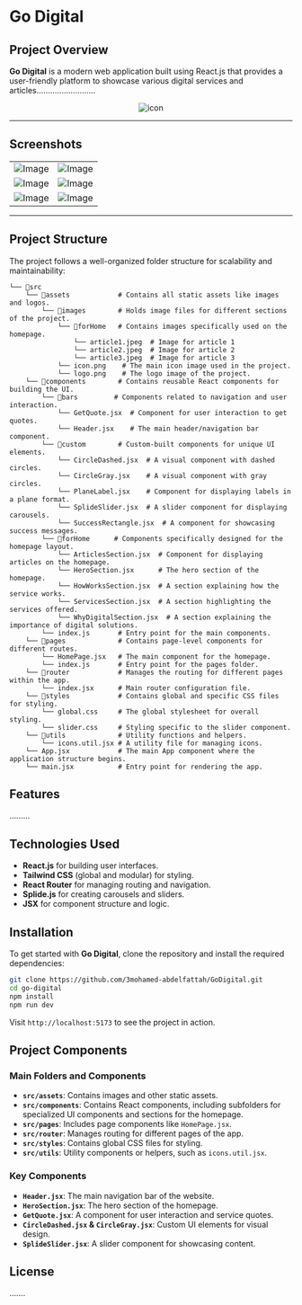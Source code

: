 # Go Digital

## Project Overview

**Go Digital** is a modern web application built using React.js that provides a user-friendly platform to showcase various digital services and articles..........................

<div align='center' width='150px'>
  
  ![icon](https://github.com/user-attachments/assets/60bda9f2-6e73-45fe-98dc-04f861ff8d68)
</div>

---

## Screenshots

 <table align="center">
  <tr align='center'>
    <td><img src="https://github.com/user-attachments/assets/818dbd5d-3f5a-4977-bd3f-ed2f385d0d4b" alt="Image" /></td>
    <td><img src="https://github.com/user-attachments/assets/56e936bc-60eb-43e2-bc74-611aa37034a7" alt="Image" /></td>
  </tr>
  <tr align='center'>
    <td><img src="https://github.com/user-attachments/assets/c5e877cd-f432-40dc-86e8-23b36151c408" alt="Image" /></td>
    <td><img src="https://github.com/user-attachments/assets/9bbdad66-9967-489d-9ac0-8dc35d3ad6f2" alt="Image" /></td>
  </tr>
  <tr align='center'>
    <td><img src="https://github.com/user-attachments/assets/0578a44e-f131-4c03-8da0-179fe45ffaac" alt="Image" /></td>
    <td><img src="https://github.com/user-attachments/assets/55941e61-48ea-4083-8500-43f57189f00c" alt="Image" /></td>
  </tr>
</table>

---

## Project Structure

The project follows a well-organized folder structure for scalability and maintainability:

```plaintext
└── 📁src
    └── 📁assets            # Contains all static assets like images and logos.
        └── 📁images        # Holds image files for different sections of the project.
            └── 📁forHome   # Contains images specifically used on the homepage.
                └── article1.jpeg  # Image for article 1
                └── article2.jpeg  # Image for article 2
                └── article3.jpeg  # Image for article 3
            └── icon.png    # The main icon image used in the project.
            └── logo.png    # The logo image of the project.
    └── 📁components        # Contains reusable React components for building the UI.
        └── 📁bars         # Components related to navigation and user interaction.
            └── GetQuote.jsx  # Component for user interaction to get quotes.
            └── Header.jsx    # The main header/navigation bar component.
        └── 📁custom        # Custom-built components for unique UI elements.
            └── CircleDashed.jsx  # A visual component with dashed circles.
            └── CircleGray.jsx    # A visual component with gray circles.
            └── PlaneLabel.jsx    # Component for displaying labels in a plane format.
            └── SplideSlider.jsx  # A slider component for displaying carousels.
            └── SuccessRectangle.jsx  # A component for showcasing success messages.
        └── 📁forHome      # Components specifically designed for the homepage layout.
            └── ArticlesSection.jsx  # Component for displaying articles on the homepage.
            └── HeroSection.jsx      # The hero section of the homepage.
            └── HowWorksSection.jsx  # A section explaining how the service works.
            └── ServicesSection.jsx  # A section highlighting the services offered.
            └── WhyDigitalSection.jsx  # A section explaining the importance of digital solutions.
        └── index.js       # Entry point for the main components.
    └── 📁pages             # Contains page-level components for different routes.
        └── HomePage.jsx   # The main component for the homepage.
        └── index.js       # Entry point for the pages folder.
    └── 📁router            # Manages the routing for different pages within the app.
        └── index.jsx      # Main router configuration file.
    └── 📁styles            # Contains global and specific CSS files for styling.
        └── global.css     # The global stylesheet for overall styling.
        └── slider.css     # Styling specific to the slider component.
    └── 📁utils             # Utility functions and helpers.
        └── icons.util.jsx # A utility file for managing icons.
    └── App.jsx            # The main App component where the application structure begins.
    └── main.jsx           # Entry point for rendering the app.
```

## Features
.........

## Technologies Used

- **React.js** for building user interfaces.
- **Tailwind CSS** (global and modular) for styling.
- **React Router** for managing routing and navigation.
- **Splide.js** for creating carousels and sliders.
- **JSX** for component structure and logic.

## Installation

To get started with **Go Digital**, clone the repository and install the required dependencies:

```bash
git clone https://github.com/3mohamed-abdelfattah/GoDigital.git
cd go-digital
npm install
npm run dev
```

Visit `http://localhost:5173` to see the project in action.

## Project Components

### Main Folders and Components

- **`src/assets`**: Contains images and other static assets.
- **`src/components`**: Contains React components, including subfolders for specialized UI components and sections for the homepage.
- **`src/pages`**: Includes page components like `HomePage.jsx`.
- **`src/router`**: Manages routing for different pages of the app.
- **`src/styles`**: Contains global CSS files for styling.
- **`src/utils`**: Utility components or helpers, such as `icons.util.jsx`.

### Key Components

- **`Header.jsx`**: The main navigation bar of the website.
- **`HeroSection.jsx`**: The hero section of the homepage.
- **`GetQuote.jsx`**: A component for user interaction and service quotes.
- **`CircleDashed.jsx` & `CircleGray.jsx`**: Custom UI elements for visual design.
- **`SplideSlider.jsx`**: A slider component for showcasing content.


## License

.......